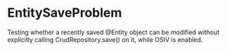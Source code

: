 # EntitySaveProblem
Testing whether a recently saved @Entity object can be modified without explicitly calling CrudRepository.save() on it, while OSIV is enabled.
